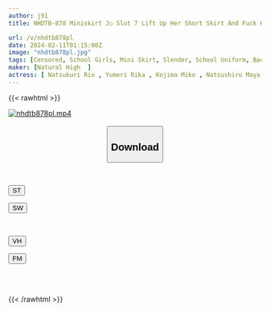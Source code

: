 ```yaml
---
author: j91
title: NHDTB-878 Miniskirt J○ Slut 7 Lift Up Her Short Skirt And Fuck Her From Behind!

url: /v/nhdtb878pl
date: 2024-02-11T01:15:00Z
image: "nhdtb878pl.jpg"
tags: [Censored, School Girls, Mini Skirt, Slender, School Uniform, Back	]
maker: [Natural High  ]
actress: [ Natsukuri Rio , Yumeri Rika , Kojima Miko , Natsushiro Maya ]
---
```



{{< rawhtml >}}

<div class="video" data-videoid="178K6LVD16ueaPy">
    <a href="javascript:;">
        <img src="/v/nhdtb878pl/nhdtb878pl.jpg" width="WIDTH" height="HEIGHT" alt="nhdtb878pl.mp4" loading="lazy">
    </a>
</div>

<script type="text/javascript" src="https://j91.asia/asset/on-demand-st.js"></script>

<br>
  <link rel="stylesheet" href="https://j91.asia/asset/bs5.css">
  
  <center>
  <button class="btn btn-primary" type="button" data-bs-toggle="collapse" data-bs-target=".multi-collapse" aria-expanded="false" aria-controls="multiCollapseExample1 multiCollapseExample2"><h2>Download</h2></button></center>
</p>
<div class="row">
  <div class="col">
    <div class="collapse multi-collapse" id="multiCollapseExample1">
      <div class="card card-body">
	      	      <br>
<div class="buttons">  
<p><a href="https://streamtape.to/v/178K6LVD16ueaPy" target="_blank"><button class="btn-hover color-3"><i class="fa fa-download"></i> ST</button></a></p>
<p><a href="https://cdnwish.com/wl76775auxlu" target="_blank"><button class="btn-hover color-2"><i class="fa fa-download"></i> SW</button></a></p></div>
    </div>
  </div>
</div>
  <div class="col">
    <div class="collapse multi-collapse" id="multiCollapseExample2">
      <div class="card card-body">
	      <br>
<div class="buttons">
<p><a href="https://vidhidepro.com/f/krcu53o325mh"><button class="btn-hover color-9"><i class="fa fa-download"></i> VH</button></a></p>
<p><a href="https://filemoon.sx/d/zvxh3wikybai"><button class="btn-hover color-8"><i class="fa fa-download"></i> FM</button></a></p></div>
<br><br>
      </div>
    </div>
  </div>
</div>

{{< /rawhtml >}}